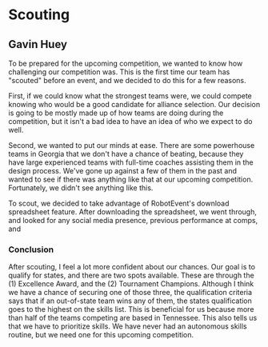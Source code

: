 # Scouting
## Gavin Huey

To be prepared for the upcoming competition, we wanted to know how challenging our competition was. This is the first time our team has "scouted" before an event, and we decided to do this for a few reasons. 

First, if we could know what the strongest teams were, we could compete knowing who would be a good candidate for alliance selection. Our decision is going to be mostly made up of how teams are doing during the competition, but it isn't a bad idea to have an idea of who we expect to do well. 

Second, we wanted to put our minds at ease. There are some powerhouse teams in Georgia that we don't have a chance of beating, because they have large experienced teams with full-time coaches assisting them in the design process. We've gone up against a few of them in the past and wanted to see if there was anything like that at our upcoming competition. Fortunately, we didn't see anything like this. 

To scout, we decided to take advantage of RobotEvent's download spreadsheet feature. After downloading the spreadsheet, we went through, and looked for any social media presence, previous performance at comps, and 


### Conclusion
After scouting, I feel a lot more confident about our chances. Our goal is to qualify for states, and there are two spots available. These are through the (1) Excellence Award, and the (2) Tournament Champions. Although I think we have a chance of securing one of those three, the qualification criteria says that if an out-of-state team wins any of them, the states qualification goes to the highest on the skills list. This is beneficial for us because more than half of the teams competing are based in Tennessee. This also tells us that we have to prioritize skills. We have never had an autonomous skills routine, but we need one for this upcoming competition. 